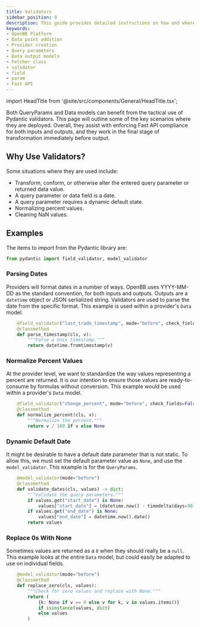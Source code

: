```yaml
---
title: Validators
sidebar_position: 9
description: This guide provides detailed instructions on how and where validators should be used.
keywords:
- OpenBB Platform
- Data point addition
- Provider creation
- Query parameters
- Data output models
- Fetcher class
- validator
- field
- param
- Fast API
---
```


import HeadTitle from '@site/src/components/General/HeadTitle.tsx';

<HeadTitle title="Validators - Developer Guidelines - Development | OpenBB Platform Docs" />

Both QueryParams and Data models can benefit from the tactical use of Pydantic validators.
This page will outline some of the key scenarios where they are deployed.
Overall, they assist with enforcing Fast API compliance for both inputs and outputs,
and they work in the final stage of transformation immediately before output.

## Why Use Validators?

Some situations where they are used include:

- Transform, conform, or otherwise alter the entered query parameter or returned data value.
- A query parameter or data field is a date.
- A query parameter requires a dynamic default state.
- Normalizing percent values.
- Cleaning NaN values.

## Examples

The items to import from the Pydantic library are:

```python
from pydantic import field_validator, model_validator
```

### Parsing Dates

Providers will format dates in a number of ways. OpenBB uses YYYY-MM-DD as the standard convention, for both inputs and outputs.
Outputs are a `datetime` object or JSON serlialized string. Validators are used to parse the date from the specific format.
This example is used within a provider's `Data` model.

```python
    @field_validator("last_trade_timestamp", mode="before", check_fields=False)
    @classmethod
    def parse_timestamp(cls, v):
        """Parse a Unix timestamp."""
        return datetime.fromtimestamp(v)
```

### Normalize Percent Values

At the provider level, we want to standardize the way values representing a percent are returned.
It is our intention to ensure those values are ready-to-consume by formulas without conversion.
This example would be used within a provider's `Data` model.

```python
    @field_validator("change_percent", mode="before", check_fields=False)
    @classmethod
    def normalize_percent(cls, v):
        """Normalize the percent."""
        return v / 100 if v else None
```

### Dynamic Default Date

It might be desirable to have a default date parameter that is not static. To allow this, we must set the default parameter value as `None`, and use the `model_validator`. This example is for the `QueryParams`.

```python
    @model_validator(mode="before")
    @classmethod
    def validate_dates(cls, values) -> dict:
        """Validate the query parameters."""
        if values.get("start_date") is None:
            values["start_date"] = (datetime.now() - timedelta(days=90)).date()
        if values.get("end_date") is None:
            values["end_date"] = datetime.now().date()
        return values
```

### Replace 0s With None

Sometimes values are returned as a `0` when they should really be a `null`.
This example looks at the entire `Data` model, but could easily be adapted to use on individual fields.

```python
    @model_validator(mode="before")
    @classmethod
    def replace_zero(cls, values):
        """Check for zero values and replace with None."""
        return (
            {k: None if v == 0 else v for k, v in values.items()}
            if isinstance(values, dict)
            else values
        )
```

